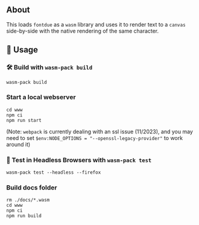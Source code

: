 ## About
This loads `fontdue` as a `wasm` library and uses it to render text to a `canvas` side-by-side with the native rendering of the same character.


## 🚴 Usage

### 🛠️ Build with `wasm-pack build`

```
wasm-pack build
```

### Start a local webserver
```
cd www
npm ci
npm run start
```

(Note: `webpack` is currently dealing with an ssl issue (11/2023), and you may need to set `$env:NODE_OPTIONS = "--openssl-legacy-provider"` to work around it)

### 🔬 Test in Headless Browsers with `wasm-pack test`

```
wasm-pack test --headless --firefox
```

### Build docs folder
```
rm ./docs/*.wasm
cd www
npm ci
npm run build
```
